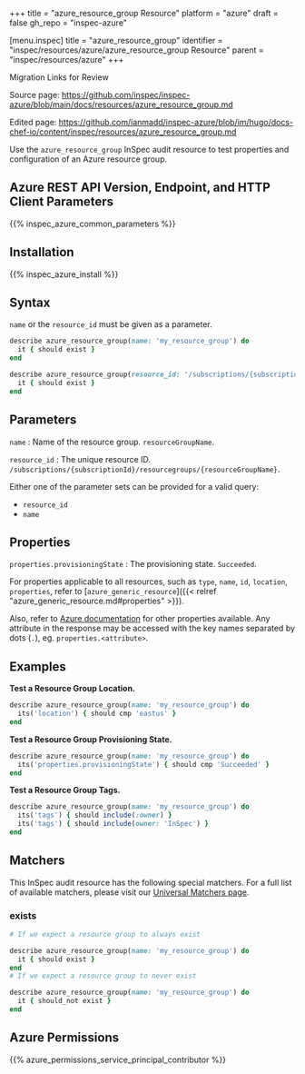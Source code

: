 +++
title = "azure_resource_group Resource"
platform = "azure"
draft = false
gh_repo = "inspec-azure"

[menu.inspec]
title = "azure_resource_group"
identifier = "inspec/resources/azure/azure_resource_group Resource"
parent = "inspec/resources/azure"
+++

<div class="admonition-note">
<p class="admonition-note-title">Migration Links for Review</p>
<div class="admonition-note-text">
<p>Source page: <a href="https://github.com/inspec/inspec-azure/blob/main/docs/resources/azure_resource_group.md">https://github.com/inspec/inspec-azure/blob/main/docs/resources/azure_resource_group.md</a></p>
<p>Edited page: <a href="https://github.com/ianmadd/inspec-azure/blob/im/hugo/docs-chef-io/content/inspec/resources/azure_resource_group.md">https://github.com/ianmadd/inspec-azure/blob/im/hugo/docs-chef-io/content/inspec/resources/azure_resource_group.md</a></p>
</div>
</div>


Use the `azure_resource_group` InSpec audit resource to test properties and configuration of an Azure resource group.

## Azure REST API Version, Endpoint, and HTTP Client Parameters

{{% inspec_azure_common_parameters %}}

## Installation

{{% inspec_azure_install %}}

## Syntax

`name` or the `resource_id` must be given as a parameter.
```ruby
describe azure_resource_group(name: 'my_resource_group') do
  it { should exist }
end
```
```ruby
describe azure_resource_group(resource_id: '/subscriptions/{subscriptionId}/resourcegroups/{resourceGroupName}') do
  it { should exist }
end
```

## Parameters

`name`
: Name of the resource group. `resourceGroupName`.

`resource_id`
: The unique resource ID. `/subscriptions/{subscriptionId}/resourcegroups/{resourceGroupName}`.

Either one of the parameter sets can be provided for a valid query:
- `resource_id`
- `name`

## Properties

`properties.provisioningState`
: The provisioning state. `Succeeded`.

For properties applicable to all resources, such as `type`, `name`, `id`, `location`, `properties`, refer to [`azure_generic_resource`]({{< relref "azure_generic_resource.md#properties" >}}).

Also, refer to [Azure documentation](https://docs.microsoft.com/en-us/rest/api/resources/policydefinitions/get#policydefinition) for other properties available. 
Any attribute in the response may be accessed with the key names separated by dots (`.`), eg. `properties.<attribute>`.

## Examples

**Test a Resource Group Location.**

```ruby
describe azure_resource_group(name: 'my_resource_group') do
  its('location') { should cmp 'eastus' }
end
```
**Test a Resource Group Provisioning State.**

```ruby
describe azure_resource_group(name: 'my_resource_group') do
  its('properties.provisioningState') { should cmp 'Succeeded' }
end
```    
**Test a Resource Group Tags.**

```ruby
describe azure_resource_group(name: 'my_resource_group') do
  its('tags') { should include(:owner) }
  its('tags') { should include(owner: 'InSpec') }
end
```    

## Matchers

This InSpec audit resource has the following special matchers. For a full list of available matchers, please visit our [Universal Matchers page](https://www.inspec.io/docs/reference/matchers/).

### exists

```ruby
# If we expect a resource group to always exist

describe azure_resource_group(name: 'my_resource_group') do
  it { should exist }
end
# If we expect a resource group to never exist

describe azure_resource_group(name: 'my_resource_group') do
  it { should_not exist }
end
```

## Azure Permissions

{{% azure_permissions_service_principal_contributor %}}
